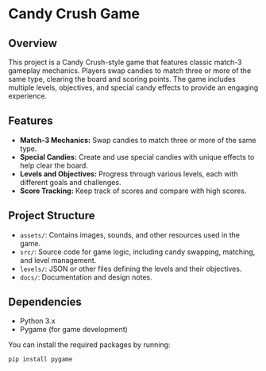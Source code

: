 # Candy Crush Game

## Overview
This project is a Candy Crush-style game that features classic match-3 gameplay mechanics. Players swap candies to match three or more of the same type, clearing the board and scoring points. The game includes multiple levels, objectives, and special candy effects to provide an engaging experience.

## Features
- **Match-3 Mechanics:** Swap candies to match three or more of the same type.
- **Special Candies:** Create and use special candies with unique effects to help clear the board.
- **Levels and Objectives:** Progress through various levels, each with different goals and challenges.
- **Score Tracking:** Keep track of scores and compare with high scores.

## Project Structure
- `assets/`: Contains images, sounds, and other resources used in the game.
- `src/`: Source code for game logic, including candy swapping, matching, and level management.
- `levels/`: JSON or other files defining the levels and their objectives.
- `docs/`: Documentation and design notes.

## Dependencies
- Python 3.x
- Pygame (for game development)

You can install the required packages by running:
```bash
pip install pygame
